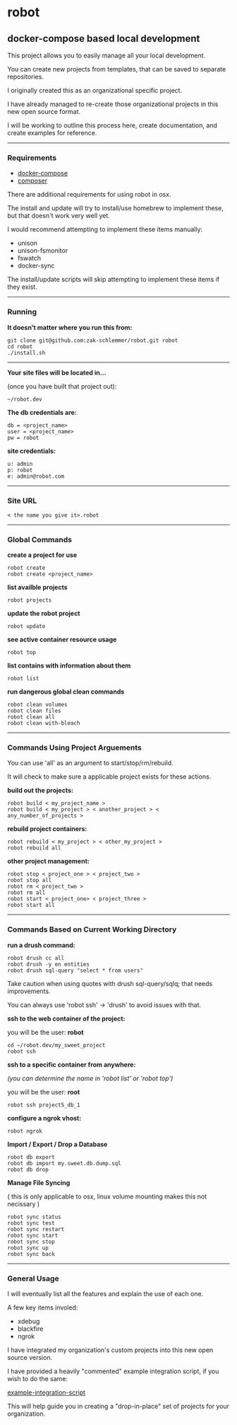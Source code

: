# robot #

## docker-compose based local development ##

This project allows you to easily manage all your local development.

You can create new projects from templates, that can be saved to separate repositories.

I originally created this as an organizational specific project.

I have already managed to re-create those organizational projects in this new open source format.

I will be working to outline this process here, create documentation, and create examples for reference.

----------------

### Requirements ###

* [docker-compose](https://docs.docker.com/compose/)
* [composer](https://getcomposer.org)

There are additional requirements for using robot in osx.

The install and update will try to install/use homebrew to implement these, but that doesn't work very well yet.

I would recommend attempting to implement these items manually:

* unison
* unison-fsmonitor
* fswatch
* docker-sync

The install/update scripts will skip attempting to implement these items if they exist.

----------------

### Running ###
**It doesn't matter where you run this from:**
```
git clone git@github.com:zak-schlemmer/robot.git robot
cd robot
./install.sh
```
-----------------

**Your site files will be located in...**

(once you have built that project out):
```
~/robot.dev
```

**The db credentials are:**
```
db = <project_name>
user = <project_name>
pw = robot
```

**site credentials:**
```
u: admin
p: robot
e: admin@robot.com
```

----------------

### Site URL ###
```
< the name you give it>.robot
```

----------------

### Global Commands ####

**create a project for use**
```
robot create
robot create <project_name>
```

**list availble projects**
```
robot projects
```

**update the robot project**

```
robot update
```

**see active container resource usage**

```
robot top
```

**list contains with information about them**

```
robot list
```

**run dangerous global clean commands**
```
robot clean volumes
robot clean files
robot clean all
robot clean with-bleach
```

-----------------

### Commands Using Project Arguements ###

You can use 'all' as an argument to start/stop/rm/rebuild.

It will check to make sure a applicable project exists for these actions.

**build out the projects:**

```
robot build < my_project_name >
robot build < my_project > < another_project > < any_number_of_projects >
```

**rebuild project containers:**

```
robot rebuild < my_project > < other_my_project >
robot rebuild all
```

**other project management:**

```
robot stop < project_one > < project_two >
robot stop all
robot rm < project_two >
robot rm all
robot start < project_one> < project_three >
robot start all
```

-----------------

### Commands Based on Current Working Directory ###

**run a drush command:**
```
robot drush cc all
robot drush -y en entities
robot drush sql-query "select * from users"
```
Take caution when using quotes with drush sql-query/sqlq; that needs improvements.

You can always use 'robot ssh' -> 'drush' to avoid issues with that.

**ssh to the web container of the project:**

you will be the user: **robot**
```
cd ~/robot.dev/my_sweet_project
robot ssh
```

**ssh to a specific container from anywhere:**

*(you can determine the name in 'robot list' or 'robot top')*

you will be the user: **root**
```
robot ssh project5_db_1
```

**configure a ngrok vhost:**
```
robot ngrok
```

**Import / Export / Drop a Database**
```
robot db export
robot db import my.sweet.db.dump.sql
robot db drop
```

**Manage File Syncing**

( this is only applicable to osx, linux volume mounting makes this not necissary )
```
robot sync status
robot sync test
robot sync restart
robot sync start
robot sync stop
robot sync up
robot sync back
```

---------------------

### General Usage ###

I will eventually list all the features and explain the use of each one.

A few key items involed:

* xdebug
* blackfire
* ngrok

I have integrated my organization's custom projects into this new open source version.

I have provided a heavily "commented" example integration script, if you wish to do the same:

[example-integration-script](https://github.com/zak-schlemmer/robot/blob/master/template/example.integration.sh)

This will help guide you in creating a "drop-in-place" set of projects for your organization.

